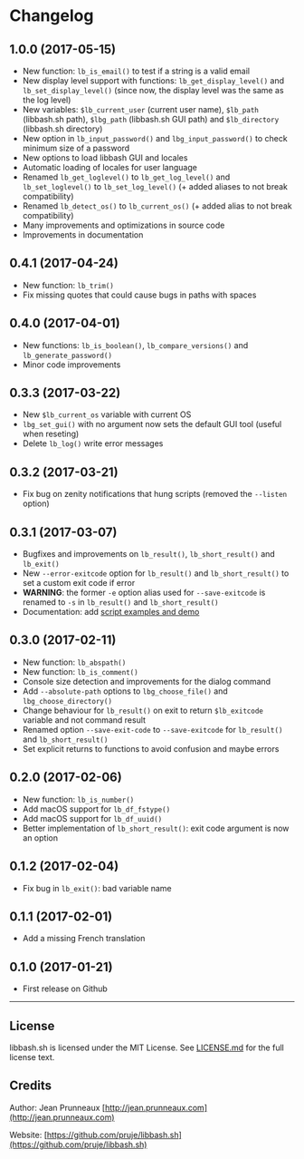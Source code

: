 # Changelog

## 1.0.0 (2017-05-15)
- New function: `lb_is_email()` to test if a string is a valid email
- New display level support with functions: `lb_get_display_level()` and `lb_set_display_level()`
  (since now, the display level was the same as the log level)
- New variables: `$lb_current_user` (current user name), `$lb_path` (libbash.sh path),
  `$lbg_path` (libbash.sh GUI path) and `$lb_directory` (libbash.sh directory)
- New option in `lb_input_password()` and `lbg_input_password()` to check minimum size of a password
- New options to load libbash GUI and locales
- Automatic loading of locales for user language
- Renamed `lb_get_loglevel()` to `lb_get_log_level()` and `lb_set_loglevel()` to `lb_set_log_level()`
  (+ added aliases to not break compatibility)
- Renamed `lb_detect_os()` to `lb_current_os()` (+ added alias to not break compatibility)
- Many improvements and optimizations in source code
- Improvements in documentation

## 0.4.1 (2017-04-24)
- New function: `lb_trim()`
- Fix missing quotes that could cause bugs in paths with spaces

## 0.4.0 (2017-04-01)
- New functions: `lb_is_boolean()`, `lb_compare_versions()` and `lb_generate_password()`
- Minor code improvements

## 0.3.3 (2017-03-22)
- New `$lb_current_os` variable with current OS
- `lbg_set_gui()` with no argument now sets the default GUI tool (useful when reseting)
- Delete `lb_log()` write error messages

## 0.3.2 (2017-03-21)
- Fix bug on zenity notifications that hung scripts (removed the `--listen` option)

## 0.3.1 (2017-03-07)
- Bugfixes and improvements on `lb_result()`, `lb_short_result()` and `lb_exit()`
- New `--error-exitcode` option for `lb_result()` and `lb_short_result()` to set a custom exit code if error
- **WARNING**: the former `-e` option alias used for `--save-exitcode` is renamed to `-s` in `lb_result()` and `lb_short_result()`
- Documentation: add [script examples and demo](examples)

## 0.3.0 (2017-02-11)
- New function: `lb_abspath()`
- New function: `lb_is_comment()`
- Console size detection and improvements for the dialog command
- Add `--absolute-path` options to `lbg_choose_file()` and `lbg_choose_directory()`
- Change behaviour for `lb_result()` on exit to return `$lb_exitcode` variable and not command result
- Renamed option `--save-exit-code` to `--save-exitcode` for `lb_result()` and `lb_short_result()`
- Set explicit returns to functions to avoid confusion and maybe errors

## 0.2.0 (2017-02-06)
- New function: `lb_is_number()`
- Add macOS support for `lb_df_fstype()`
- Add macOS support for `lb_df_uuid()`
- Better implementation of `lb_short_result()`: exit code argument is now an option

## 0.1.2 (2017-02-04)
- Fix bug in `lb_exit()`: bad variable name

## 0.1.1 (2017-02-01)
- Add a missing French translation

## 0.1.0 (2017-01-21)
- First release on Github

---------------------------------------------------------------

## License
libbash.sh is licensed under the MIT License. See [LICENSE.md](LICENSE.md) for the full license text.

## Credits
Author: Jean Prunneaux  [http://jean.prunneaux.com](http://jean.prunneaux.com)

Website: [https://github.com/pruje/libbash.sh](https://github.com/pruje/libbash.sh)
